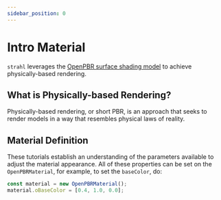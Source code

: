 ```yaml
---
sidebar_position: 0
---
```


# Intro Material

`strahl` leverages the [OpenPBR surface shading model](https://github.com/AcademySoftwareFoundation/OpenPBR) to achieve physically-based rendering.

## What is Physically-based Rendering?

Physically-based rendering, or short PBR, is an approach that seeks to render models in a way that resembles physical laws of reality.

## Material Definition

These tutorials establish an understanding of the parameters available to adjust the material appearance. All of these properties can be set on the `OpenPBRMaterial`, for example, to set the `baseColor`, do:

```js
const material = new OpenPBRMaterial();
material.oBaseColor = [0.4, 1.0, 0.0];
```
